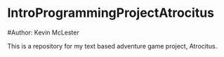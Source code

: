 # IntroProgrammingProjectAtrocitus
#Author: Kevin McLester

This is a repository for my text based adventure game project, Atrocitus.
